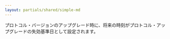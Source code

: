 ```yaml
---
layout: partials/shared/simple-md
---
```


プロトコル・バージョンのアップグレード時に、将来の時刻がプロトコル・アップグレードの失効基準日として設定されます。
